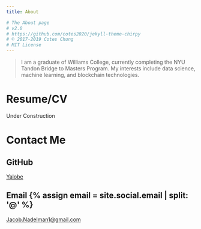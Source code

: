 ```yaml
---
title: About

# The About page
# v2.0
# https://github.com/cotes2020/jekyll-theme-chirpy
# © 2017-2019 Cotes Chung
# MIT License
---
```


> I am a graduate of Williams College, currently completing the NYU Tandon Bridge to Masters Program. My interests include data science, machine learning, and blockchain technologies.

# Resume/CV

Under Construction

# Contact Me

## GitHub <a href="https://github.com/{{ site.github.username }}" target="_blank"> <i class="fab fa-github-alt"></i> </a>

 [Yalobe](https://github.com/Yalobe)

## Email {% assign email = site.social.email | split: '@' %} <a href="javascript:window.open('mailto:' + ['{{ email[0] }}','{{ email[1] }}'].join('@'))"> <i class="fas fa-envelope"></i> </a> 

<Jacob.Nadelman1@gmail.com>